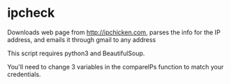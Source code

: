 ipcheck
=======

Downloads web page from http://ipchicken.com, parses the info for the IP address, and emails it through gmail to any address

This script requires python3 and BeautifulSoup.

You'll need to change 3 variables in the compareIPs function to match your credentials.
